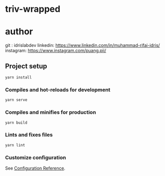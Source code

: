 # triv-wrapped

# author
git : idrislabdev
linkedin: https://www.linkedin.com/in/muhammad-rifai-idris/
instagram: https://www.instagram.com/puang.pii/

## Project setup
```
yarn install
```

### Compiles and hot-reloads for development
```
yarn serve
```

### Compiles and minifies for production
```
yarn build
```

### Lints and fixes files
```
yarn lint
```

### Customize configuration
See [Configuration Reference](https://cli.vuejs.org/config/).

